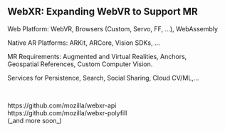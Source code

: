

<!-- .slide: data-background="resources/textures/background-radial.jpeg" -->

<h2>WebXR: Expanding WebVR to Support MR</h2>
<p>Web Platform: WebVR, <span class="blue">Browsers (Custom, Servo, FF, ...)</span>, WebAssembly</p>
<p>Native AR Platforms: ARKit, ARCore, Vision SDKs, ...</p>
<p>MR Requirements: Augmented and Virtual Realities, Anchors, <span class="blue"><br>Geospatial References, Custom Computer Vision</span>.</p>
<p><span class="green">Services for Persistence, Search, Social Sharing, Cloud CV/ML,... </span></p>
<br>
<p>https://github.com/mozilla/webxr-api<br>https://github.com/mozilla/webxr-polyfill <br>(_and more soon_)</p>
